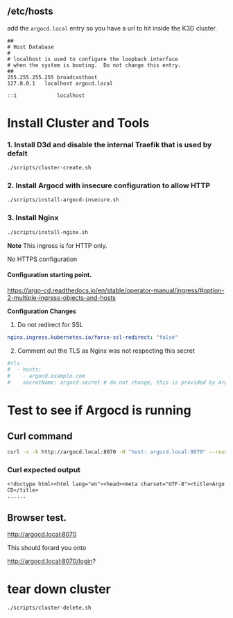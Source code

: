 

## /etc/hosts

add the `argocd.local` entry so you have a url to hit inside the K3D cluster. 

```
##
# Host Database
#
# localhost is used to configure the loopback interface
# when the system is booting.  Do not change this entry.
##
255.255.255.255	broadcasthost
127.0.0.1	localhost argocd.local

::1             localhost

```


# Install Cluster and Tools

### 1. Install D3d and disable the internal Traefik that is used by defalt

```bash
./scripts/cluster-create.sh
```

### 2. Install Argocd with insecure configuration to allow HTTP

```bash
./scripts/install-argocd-insecure.sh
```

### 3. Install Nginx

```bash
./scripts/install-nginx.sh
```

**Note**
This ingress is for HTTP only. 

No HTTPS configuration

#### Configuration starting point. 

https://argo-cd.readthedocs.io/en/stable/operator-manual/ingress/#option-2-multiple-ingress-objects-and-hosts 


**Configuration Changes** 

1. Do not redirect for SSL

```yaml
nginx.ingress.kubernetes.io/force-ssl-redirect: "false"
```

2. Comment out the TLS as Nginx was not respecting this secret

```yaml
#tls:
#  - hosts:
#    - argocd.example.com
#    secretName: argocd-secret # do not change, this is provided by Argo CD
```    

# Test to see if Argocd is running


## Curl command 
```bash
curl -v -k http://argocd.local:8070 -H "host: argocd.local:8070" --resolve argocd.local:8070:127.0.0.1
```

### Curl expected output
```
<!doctype html><html lang="en"><head><meta charset="UTF-8"><title>Argo CD</title>
......
```

## Browser test.

http://argocd.local:8070

This should forard you onto 

http://argocd.local:8070/login?


# tear down cluster

```bash
./scripts/cluster-delete.sh
```